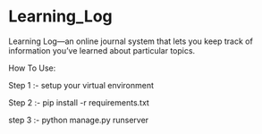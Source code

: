 # Learning_Log

Learning Log—an online journal system that lets
you keep track of information you’ve learned about
particular topics.

How To Use:

Step 1 :- setup your virtual environment

Step 2 :- pip install -r requirements.txt

step 3 :- python manage.py runserver
